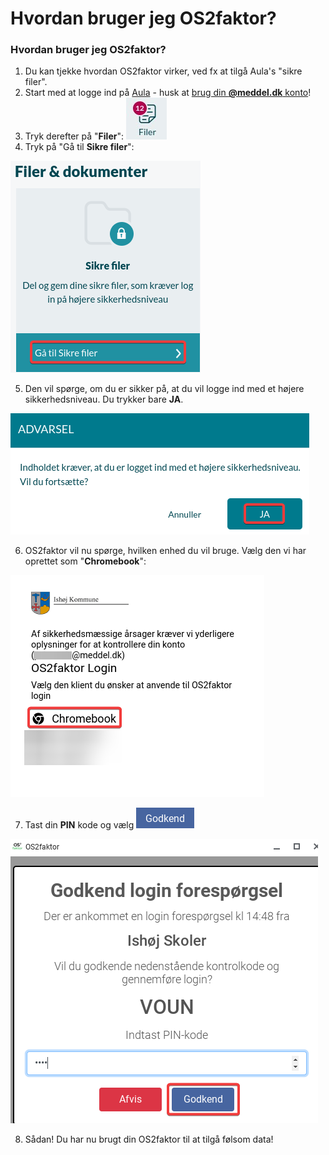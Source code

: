 # Hvordan bruger jeg OS2faktor?

### Hvordan bruger jeg OS2faktor?

1. Du kan tjekke hvordan OS2faktor virker, ved fx at tilgå Aula's "sikre filer".
2. Start med at logge ind på [Aula](https://aula.dk) - husk at [brug din **@meddel.dk** konto](../loginproblemer/den-bedste-made-at-logge-ind-pa.md)!
3. Tryk derefter på "**Filer**": <img src="../.gitbook/assets/os2faktor-files-button-01.png" alt="" data-size="line">
4. Tryk på "Gå til **Sikre filer**":

![](<../.gitbook/assets/os2faktor-files-screen-01.png>)

5. Den vil spørge, om du er sikker på, at du vil logge ind med et højere sikkerhedsniveau. Du trykker bare **JA**.

![](<../.gitbook/assets/os2faktor-auth-screen-01.png>)

6. OS2faktor vil nu spørge, hvilken enhed du vil bruge. Vælg den vi har oprettet som "**Chromebook**":

![](<../.gitbook/assets/os2faktor-pin-entry-01.png>)

7. Tast din **PIN** kode og vælg <img src="../.gitbook/assets/os2faktor-confirm-pin-01.png" alt="" data-size="line">

![](<../.gitbook/assets/os2faktor-success-01.png>)

8. Sådan! Du har nu brugt din OS2faktor til at tilgå følsom data!

